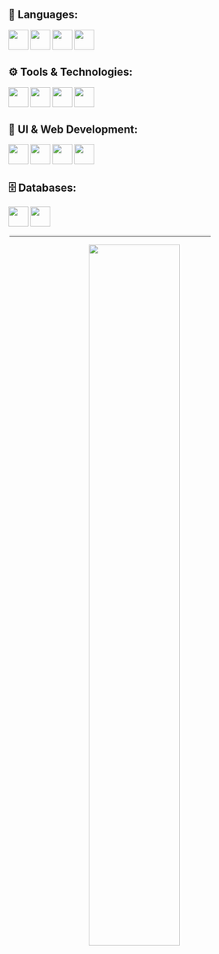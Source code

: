 <h2>📝 Languages:</h2>
<span>
  <img height="40" src="https://img.shields.io/badge/-Python-0c1017?style=for-the-badge&logo=python">
  <img height="40" src="https://img.shields.io/badge/-JavaScript-0c1017?style=for-the-badge&logo=javascript">
  <img height="40" src="https://img.shields.io/badge/-TypeScript-0c1017?style=for-the-badge&logo=typescript">
  <img height="40" src="https://img.shields.io/badge/-Bash-0c1017?style=for-the-badge&logo=gnubash">
</span>

<h2>⚙️ Tools & Technologies:</h2>
<span>
  <img height="40" src="https://img.shields.io/badge/-Linux-0c1017?style=for-the-badge&logo=linux">
  <img height="40" src="https://img.shields.io/badge/-Docker-0c1017?style=for-the-badge&logo=docker">
  <img height="40" src="https://img.shields.io/badge/-Git-0c1017?style=for-the-badge&logo=git">
  <img height="40" src="https://img.shields.io/badge/-Node.js-0c1017?style=for-the-badge&logo=node.js">
</span>

<h2>🎨 UI & Web Development:</h2>
<span>
  <img height="40" src="https://img.shields.io/badge/-React-0c1017?style=for-the-badge&logo=react">
  <img height="40" src="https://img.shields.io/badge/-TailwindCSS-0c1017?style=for-the-badge&logo=tailwindcss">
  <img height="40" src="https://img.shields.io/badge/-HTML-0c1017?style=for-the-badge&logo=html5">
  <img height="40" src="https://img.shields.io/badge/-CSS-0c1017?style=for-the-badge&logo=css3">
</span>

<h2>🗄️ Databases:</h2>
<span>
  <img height="40" src="https://img.shields.io/badge/-MySQL-0c1017?style=for-the-badge&logo=mysql">
  <img height="40" src="https://img.shields.io/badge/-SQLite-0c1017?style=for-the-badge&logo=sqlite">
</span>

<hr style="border: 2px solid #ffffff; width: 80%;">

<div align="center">
  <p>
    <a href="https://github.com/TheSilver1023">
      <img width="60%" src="https://github-readme-stats.vercel.app/api?username=TheSilver1023&hide_border=true&show_icons=true&title_color=E11111&icon_color=FF5733&text_color=FFFFFF&bg_color=0c1017">
    </a>
  </p>
</div>

